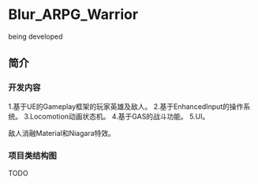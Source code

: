 # Blur_ARPG_Warrior
being developed

## 简介

### 开发内容

1.基于UE的Gameplay框架的玩家英雄及敌人。
2.基于EnhancedInput的操作系统。
3.Locomotion动画状态机。
4.基于GAS的战斗功能。
5.UI。

敌人消融Material和Niagara特效。

### 项目类结构图
TODO